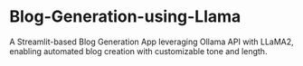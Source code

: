 # Blog-Generation-using-Llama
A Streamlit-based Blog Generation App leveraging Ollama API with LLaMA2, enabling automated blog creation with customizable tone and length.
